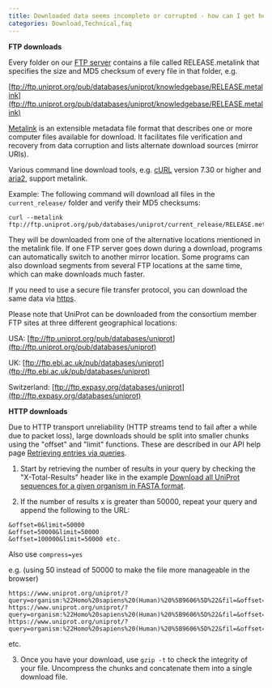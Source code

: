 ```yaml
---
title: Downloaded data seems incomplete or corrupted - how can I get help with download problems?
categories: Download,Technical,faq
---
```


**FTP downloads**

Every folder on our [FTP server](ftp://ftp.uniprot.org/) contains a file called RELEASE.metalink that specifies the size and MD5 checksum of every file in that folder, e.g.

[ftp://ftp.uniprot.org/pub/databases/uniprot/knowledgebase/RELEASE.metalink](ftp://ftp.uniprot.org/pub/databases/uniprot/knowledgebase/RELEASE.metalink)

[Metalink](http://en.wikipedia.org/wiki/Metalink) is an extensible metadata file format that describes one or more computer files available for download. It facilitates file verification and recovery from data corruption and lists alternate download sources (mirror URIs).

Various command line download tools, e.g. [cURL](http://curl.haxx.se/) version 7.30 or higher and [aria2](http://aria2.sourceforge.net/), support metalink.

Example: The following command will download all files in the `current_release/` folder and verify their MD5 checksums:

```
curl --metalink ftp://ftp.uniprot.org/pub/databases/uniprot/current_release/RELEASE.metalink
```

They will be downloaded from one of the alternative locations mentioned in the metalink file. If one FTP server goes down during a download, programs can automatically switch to another mirror location. Some programs can also download segments from several FTP locations at the same time, which can make downloads much faster.

If you need to use a secure file transfer protocol, you can download the same data via [https](https://ftp.expasy.org/databases/uniprot/).

Please note that UniProt can be downloaded from the consortium member FTP sites at three different geographical locations:

USA: [ftp://ftp.uniprot.org/pub/databases/uniprot](ftp://ftp.uniprot.org/pub/databases/uniprot)

UK: [ftp://ftp.ebi.ac.uk/pub/databases/uniprot](ftp://ftp.ebi.ac.uk/pub/databases/uniprot)

Switzerland: [ftp://ftp.expasy.org/databases/uniprot](ftp://ftp.expasy.org/databases/uniprot)

**HTTP downloads**

Due to HTTP transport unreliability (HTTP streams tend to fail after a while due to packet loss), large downloads should be split into smaller chunks using the "offset" and "limit" functions. These are described in our API help page [Retrieving entries via queries](http://www.uniprot.org/help/api%5Fqueries).

1) Start by retrieving the number of results in your query by checking the "X-Total-Results" header like in the example [Download all UniProt sequences for a given organism in FASTA format](http://www.uniprot.org/help/programmatic%5Faccess#downloading).

2) If the number of results x is greater than 50000, repeat your query and append the following to the URL:

```
&offset=0&limit=50000
&offset=50000&limit=50000
&offset=100000&limit=50000 etc.
```

Also use `compress=yes`

e.g. (using 50 instead of 50000 to make the file more manageable in the browser)

```
https://www.uniprot.org/uniprot/?query=organism:%22Homo%20sapiens%20(Human)%20%5B9606%5D%22&fil=&offset=0&limit=50&compress=yes&format=fasta
https://www.uniprot.org/uniprot/?query=organism:%22Homo%20sapiens%20(Human)%20%5B9606%5D%22&fil=&offset=50&limit=50&compress=yes&format=fasta
https://www.uniprot.org/uniprot/?query=organism:%22Homo%20sapiens%20(Human)%20%5B9606%5D%22&fil=&offset=100&limit=50&compress=yes&format=fasta
```

etc.

3) Once you have your download, use `gzip -t` to check the integrity of your file. Uncompress the chunks and concatenate them into a single download file.